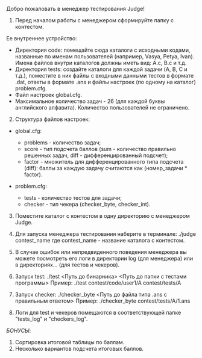 Добро пожаловать в менеджер тестирования Judge!

1. Перед началом работы с менеджером сформируйте папку с контестом.

Ее внутреннее устройство:
* Директория code: помещайте сюда каталоги с исходными кодами, названные по именам пользователей (например, Vasya, Petya, Ivan). Имена файлов внутри каталогов должны иметь вид: A.c, B.c и т.д.
* Директория tests: создайте каталоги для каждой задачи (A, B, C и т.д.), поместите в них файлы с входными данными тестов в формате .dat, ответы в формате .ans и файлы настроек (по одному на каталог) problem.cfg. 
* Файл настроек global.cfg.
* Максимальное количество задач - 26 (для каждой буквы английского алфавита). Количество пользователей не ограничено.

2. Структура файлов настроек:

* global.cfg:
	- problems - количество задач;
	- score - тип подсчета баллов (sum - количество правильно решенных задач, diff - дифференцированный подсчет);
	- factor - множитель для дифференцированного типа подсчета (diff): баллы за каждую задачу считаются как (номер_задачи * factor).

* problem.cfg:
	- tests - количество тестов для задачи;
	- checker - тип чекера (checker_byte, checker_int).

3. Поместите каталог с контестом в одну директорию с менеджером Judge.

4. Для запуска менеджера тестирования наберите в терминале:
./judge contest_name
где contest_name - название каталога с контестом.

5. В случае ошибок или непредвиденного поведения менеджера вы можете посмотреть его логи в директории log (для менеджера) или в директориях... (для тестов и чекеров).

6. Запуск test:
    ./test <Путь до бинарника> <Путь до папки с тестами программы>
    Пример: ./test contest/code/user1/A contest/tests/A

7. Запуск checker:
    ./checker_byte <Путь до файла типа .ans с правильным ответом>
    Пример: ./checker_byte contest/tests/A/1.ans

8. Логи для test и чекеров помещаются в соответствующей папке "tests_log" и "checkers_log".

*БОНУСЫ*:
1. Сортировка итоговой таблицы по баллам.
2. Несколько вариантов подсчета итоговых баллов.
